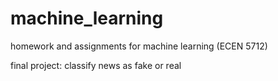 # machine_learning
homework and assignments for machine learning (ECEN 5712)

final project: classify news as fake or real
